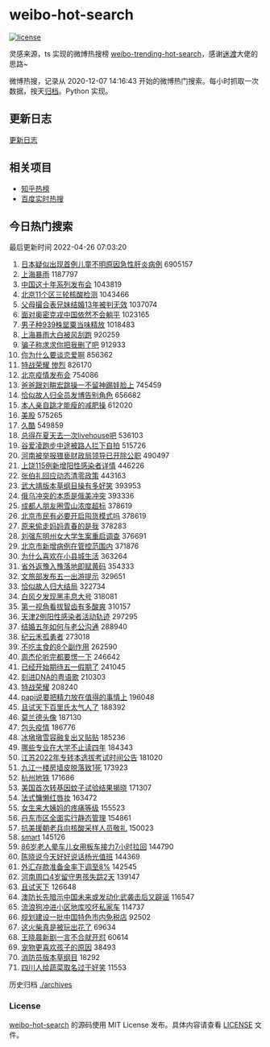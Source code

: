 # weibo-hot-search

[![license](https://img.shields.io/github/license/Arrackisarookie/weibo-hot-search)](https://github.com/Arrackisarookie/weibo-hot-search/blob/master/LICENSE)

灵感来源，ts 实现的微博热搜榜 [weibo-trending-hot-search](https://github.com/justjavac/weibo-trending-hot-search)，感谢[迷渡](https://github.com/justjavac)大佬的思路~

微博热搜，记录从 2020-12-07 14:16:43 开始的微博热门搜索。每小时抓取一次数据，按天[归档](./archives)。Python 实现。

## 更新日志
[更新日志](./UPDATE.md)

## 相关项目
+ [知乎热榜](https://github.com/Arrackisarookie/zhihu-top-search)
+ [百度实时热搜](https://github.com/Arrackisarookie/baidu-hot-search)

## 今日热门搜索

<!-- Rank Begin -->

最后更新时间 2022-04-26 07:03:20

1. [日本疑似出现首例儿童不明原因急性肝炎病例](https://s.weibo.com/weibo?q=%23%E6%97%A5%E6%9C%AC%E7%96%91%E4%BC%BC%E5%87%BA%E7%8E%B0%E9%A6%96%E4%BE%8B%E5%84%BF%E7%AB%A5%E4%B8%8D%E6%98%8E%E5%8E%9F%E5%9B%A0%E6%80%A5%E6%80%A7%E8%82%9D%E7%82%8E%E7%97%85%E4%BE%8B%23&Refer=top) 6905157
1. [上海暴雨](https://s.weibo.com/weibo?q=%23%E4%B8%8A%E6%B5%B7%E6%9A%B4%E9%9B%A8%23&Refer=top) 1187797
1. [中国这十年系列发布会](https://s.weibo.com/weibo?q=%23%E4%B8%AD%E5%9B%BD%E8%BF%99%E5%8D%81%E5%B9%B4%E7%B3%BB%E5%88%97%E5%8F%91%E5%B8%83%E4%BC%9A%23&Refer=top) 1043819
1. [北京11个区三轮核酸检测](https://s.weibo.com/weibo?q=%23%E5%8C%97%E4%BA%AC11%E4%B8%AA%E5%8C%BA%E4%B8%89%E8%BD%AE%E6%A0%B8%E9%85%B8%E6%A3%80%E6%B5%8B%23&Refer=top) 1043466
1. [父母撮合表兄妹结婚13年被判无效](https://s.weibo.com/weibo?q=%23%E7%88%B6%E6%AF%8D%E6%92%AE%E5%90%88%E8%A1%A8%E5%85%84%E5%A6%B9%E7%BB%93%E5%A9%9A13%E5%B9%B4%E8%A2%AB%E5%88%A4%E6%97%A0%E6%95%88%23&Refer=top) 1037074
1. [面对奥密克戎中国依然不会躺平](https://s.weibo.com/weibo?q=%23%E9%9D%A2%E5%AF%B9%E5%A5%A5%E5%AF%86%E5%85%8B%E6%88%8E%E4%B8%AD%E5%9B%BD%E4%BE%9D%E7%84%B6%E4%B8%8D%E4%BC%9A%E8%BA%BA%E5%B9%B3%23&Refer=top) 1023165
1. [男子种939株罂粟当味精放](https://s.weibo.com/weibo?q=%23%E7%94%B7%E5%AD%90%E7%A7%8D939%E6%A0%AA%E7%BD%82%E7%B2%9F%E5%BD%93%E5%91%B3%E7%B2%BE%E6%94%BE%23&Refer=top) 1018483
1. [上海暴雨大白被风刮跑](https://s.weibo.com/weibo?q=%23%E4%B8%8A%E6%B5%B7%E6%9A%B4%E9%9B%A8%E5%A4%A7%E7%99%BD%E8%A2%AB%E9%A3%8E%E5%88%AE%E8%B7%91%23&Refer=top) 920259
1. [骗子称求求你把我删了吧](https://s.weibo.com/weibo?q=%E9%AA%97%E5%AD%90%E7%A7%B0%E6%B1%82%E6%B1%82%E4%BD%A0%E6%8A%8A%E6%88%91%E5%88%A0%E4%BA%86%E5%90%A7&Refer=top) 912933
1. [你为什么要谈恋爱啊](https://s.weibo.com/weibo?q=%23%E4%BD%A0%E4%B8%BA%E4%BB%80%E4%B9%88%E8%A6%81%E8%B0%88%E6%81%8B%E7%88%B1%E5%95%8A%23&Refer=top) 856362
1. [特战荣耀 惨烈](https://s.weibo.com/weibo?q=%E7%89%B9%E6%88%98%E8%8D%A3%E8%80%80%20%E6%83%A8%E7%83%88&Refer=top) 826170
1. [北京疫情发布会](https://s.weibo.com/weibo?q=%23%E5%8C%97%E4%BA%AC%E7%96%AB%E6%83%85%E5%8F%91%E5%B8%83%E4%BC%9A%23&Refer=top) 754086
1. [爸爸跟刘畊宏跳操一不留神踢娃脸上](https://s.weibo.com/weibo?q=%23%E7%88%B8%E7%88%B8%E8%B7%9F%E5%88%98%E7%95%8A%E5%AE%8F%E8%B7%B3%E6%93%8D%E4%B8%80%E4%B8%8D%E7%95%99%E7%A5%9E%E8%B8%A2%E5%A8%83%E8%84%B8%E4%B8%8A%23&Refer=top) 745459
1. [恰似故人归全员发博告别角色](https://s.weibo.com/weibo?q=%23%E6%81%B0%E4%BC%BC%E6%95%85%E4%BA%BA%E5%BD%92%E5%85%A8%E5%91%98%E5%8F%91%E5%8D%9A%E5%91%8A%E5%88%AB%E8%A7%92%E8%89%B2%23&Refer=top) 656682
1. [本人亲自跳才能瘦的减肥操](https://s.weibo.com/weibo?q=%23%E6%9C%AC%E4%BA%BA%E4%BA%B2%E8%87%AA%E8%B7%B3%E6%89%8D%E8%83%BD%E7%98%A6%E7%9A%84%E5%87%8F%E8%82%A5%E6%93%8D%23&Refer=top) 612020
1. [美股](https://s.weibo.com/weibo?q=%E7%BE%8E%E8%82%A1&Refer=top) 575265
1. [久酷](https://s.weibo.com/weibo?q=%E4%B9%85%E9%85%B7&Refer=top) 549859
1. [总得在夏天去一次livehouse吧](https://s.weibo.com/weibo?q=%23%E6%80%BB%E5%BE%97%E5%9C%A8%E5%A4%8F%E5%A4%A9%E5%8E%BB%E4%B8%80%E6%AC%A1livehouse%E5%90%A7%23&Refer=top) 536103
1. [谷爱凌跑步中途被路人拦下自拍](https://s.weibo.com/weibo?q=%23%E8%B0%B7%E7%88%B1%E5%87%8C%E8%B7%91%E6%AD%A5%E4%B8%AD%E9%80%94%E8%A2%AB%E8%B7%AF%E4%BA%BA%E6%8B%A6%E4%B8%8B%E8%87%AA%E6%8B%8D%23&Refer=top) 515726
1. [河南被举报猥亵财政局领导已开除公职](https://s.weibo.com/weibo?q=%23%E6%B2%B3%E5%8D%97%E8%A2%AB%E4%B8%BE%E6%8A%A5%E7%8C%A5%E4%BA%B5%E8%B4%A2%E6%94%BF%E5%B1%80%E9%A2%86%E5%AF%BC%E5%B7%B2%E5%BC%80%E9%99%A4%E5%85%AC%E8%81%8C%23&Refer=top) 490497
1. [上饶115例新增阳性感染者详情](https://s.weibo.com/weibo?q=%23%E4%B8%8A%E9%A5%B6115%E4%BE%8B%E6%96%B0%E5%A2%9E%E9%98%B3%E6%80%A7%E6%84%9F%E6%9F%93%E8%80%85%E8%AF%A6%E6%83%85%23&Refer=top) 446226
1. [张伯礼回应动态清零政策](https://s.weibo.com/weibo?q=%23%E5%BC%A0%E4%BC%AF%E7%A4%BC%E5%9B%9E%E5%BA%94%E5%8A%A8%E6%80%81%E6%B8%85%E9%9B%B6%E6%94%BF%E7%AD%96%23&Refer=top) 443163
1. [武大靖版本草纲目操有多好笑](https://s.weibo.com/weibo?q=%23%E6%AD%A6%E5%A4%A7%E9%9D%96%E7%89%88%E6%9C%AC%E8%8D%89%E7%BA%B2%E7%9B%AE%E6%93%8D%E6%9C%89%E5%A4%9A%E5%A5%BD%E7%AC%91%23&Refer=top) 393953
1. [俄乌冲突的本质是俄美冲突](https://s.weibo.com/weibo?q=%23%E4%BF%84%E4%B9%8C%E5%86%B2%E7%AA%81%E7%9A%84%E6%9C%AC%E8%B4%A8%E6%98%AF%E4%BF%84%E7%BE%8E%E5%86%B2%E7%AA%81%23&Refer=top) 393336
1. [成都人朋友圈雪山浓度超标](https://s.weibo.com/weibo?q=%23%E6%88%90%E9%83%BD%E4%BA%BA%E6%9C%8B%E5%8F%8B%E5%9C%88%E9%9B%AA%E5%B1%B1%E6%B5%93%E5%BA%A6%E8%B6%85%E6%A0%87%23&Refer=top) 378619
1. [北京市民有必要开启囤货模式吗](https://s.weibo.com/weibo?q=%23%E5%8C%97%E4%BA%AC%E5%B8%82%E6%B0%91%E6%9C%89%E5%BF%85%E8%A6%81%E5%BC%80%E5%90%AF%E5%9B%A4%E8%B4%A7%E6%A8%A1%E5%BC%8F%E5%90%97%23&Refer=top) 378619
1. [原来偷走妈妈青春的是我](https://s.weibo.com/weibo?q=%23%E5%8E%9F%E6%9D%A5%E5%81%B7%E8%B5%B0%E5%A6%88%E5%A6%88%E9%9D%92%E6%98%A5%E7%9A%84%E6%98%AF%E6%88%91%23&Refer=top) 378283
1. [刘强东明州女大学生案重启调查](https://s.weibo.com/weibo?q=%23%E5%88%98%E5%BC%BA%E4%B8%9C%E6%98%8E%E5%B7%9E%E5%A5%B3%E5%A4%A7%E5%AD%A6%E7%94%9F%E6%A1%88%E9%87%8D%E5%90%AF%E8%B0%83%E6%9F%A5%23&Refer=top) 376691
1. [北京市新增病例在管控范围内](https://s.weibo.com/weibo?q=%23%E5%8C%97%E4%BA%AC%E5%B8%82%E6%96%B0%E5%A2%9E%E7%97%85%E4%BE%8B%E5%9C%A8%E7%AE%A1%E6%8E%A7%E8%8C%83%E5%9B%B4%E5%86%85%23&Refer=top) 371876
1. [为什么喜欢在小县城生活](https://s.weibo.com/weibo?q=%23%E4%B8%BA%E4%BB%80%E4%B9%88%E5%96%9C%E6%AC%A2%E5%9C%A8%E5%B0%8F%E5%8E%BF%E5%9F%8E%E7%94%9F%E6%B4%BB%23&Refer=top) 363264
1. [省外返豫入豫落地即赋黄码](https://s.weibo.com/weibo?q=%23%E7%9C%81%E5%A4%96%E8%BF%94%E8%B1%AB%E5%85%A5%E8%B1%AB%E8%90%BD%E5%9C%B0%E5%8D%B3%E8%B5%8B%E9%BB%84%E7%A0%81%23&Refer=top) 354333
1. [文旅部发布五一出游提示](https://s.weibo.com/weibo?q=%23%E6%96%87%E6%97%85%E9%83%A8%E5%8F%91%E5%B8%83%E4%BA%94%E4%B8%80%E5%87%BA%E6%B8%B8%E6%8F%90%E7%A4%BA%23&Refer=top) 329651
1. [恰似故人归大结局](https://s.weibo.com/weibo?q=%23%E6%81%B0%E4%BC%BC%E6%95%85%E4%BA%BA%E5%BD%92%E5%A4%A7%E7%BB%93%E5%B1%80%23&Refer=top) 322734
1. [白风夕发现黑丰息大号](https://s.weibo.com/weibo?q=%23%E7%99%BD%E9%A3%8E%E5%A4%95%E5%8F%91%E7%8E%B0%E9%BB%91%E4%B8%B0%E6%81%AF%E5%A4%A7%E5%8F%B7%23&Refer=top) 318081
1. [第一视角看拔智齿有多酸爽](https://s.weibo.com/weibo?q=%23%E7%AC%AC%E4%B8%80%E8%A7%86%E8%A7%92%E7%9C%8B%E6%8B%94%E6%99%BA%E9%BD%BF%E6%9C%89%E5%A4%9A%E9%85%B8%E7%88%BD%23&Refer=top) 310157
1. [天津2例阳性感染者活动轨迹](https://s.weibo.com/weibo?q=%23%E5%A4%A9%E6%B4%A52%E4%BE%8B%E9%98%B3%E6%80%A7%E6%84%9F%E6%9F%93%E8%80%85%E6%B4%BB%E5%8A%A8%E8%BD%A8%E8%BF%B9%23&Refer=top) 297295
1. [结婚五年如何与老公沟通](https://s.weibo.com/weibo?q=%23%E7%BB%93%E5%A9%9A%E4%BA%94%E5%B9%B4%E5%A6%82%E4%BD%95%E4%B8%8E%E8%80%81%E5%85%AC%E6%B2%9F%E9%80%9A%23&Refer=top) 288940
1. [纪云禾孤勇者](https://s.weibo.com/weibo?q=%23%E7%BA%AA%E4%BA%91%E7%A6%BE%E5%AD%A4%E5%8B%87%E8%80%85%23&Refer=top) 273018
1. [不吃主食的8个副作用](https://s.weibo.com/weibo?q=%23%E4%B8%8D%E5%90%83%E4%B8%BB%E9%A3%9F%E7%9A%848%E4%B8%AA%E5%89%AF%E4%BD%9C%E7%94%A8%23&Refer=top) 262590
1. [周杰伦听完都要愣一下](https://s.weibo.com/weibo?q=%23%E5%91%A8%E6%9D%B0%E4%BC%A6%E5%90%AC%E5%AE%8C%E9%83%BD%E8%A6%81%E6%84%A3%E4%B8%80%E4%B8%8B%23&Refer=top) 246642
1. [已经开始期待五一假期了](https://s.weibo.com/weibo?q=%23%E5%B7%B2%E7%BB%8F%E5%BC%80%E5%A7%8B%E6%9C%9F%E5%BE%85%E4%BA%94%E4%B8%80%E5%81%87%E6%9C%9F%E4%BA%86%23&Refer=top) 241045
1. [刻进DNA的粤语歌](https://s.weibo.com/weibo?q=%23%E5%88%BB%E8%BF%9BDNA%E7%9A%84%E7%B2%A4%E8%AF%AD%E6%AD%8C%23&Refer=top) 210303
1. [特战荣耀](https://s.weibo.com/weibo?q=%23%E7%89%B9%E6%88%98%E8%8D%A3%E8%80%80%23&Refer=top) 208240
1. [papi说要把精力放在值得的事情上](https://s.weibo.com/weibo?q=%23papi%E8%AF%B4%E8%A6%81%E6%8A%8A%E7%B2%BE%E5%8A%9B%E6%94%BE%E5%9C%A8%E5%80%BC%E5%BE%97%E7%9A%84%E4%BA%8B%E6%83%85%E4%B8%8A%23&Refer=top) 196048
1. [且试天下百里氏太气人了](https://s.weibo.com/weibo?q=%23%E4%B8%94%E8%AF%95%E5%A4%A9%E4%B8%8B%E7%99%BE%E9%87%8C%E6%B0%8F%E5%A4%AA%E6%B0%94%E4%BA%BA%E4%BA%86%23&Refer=top) 188392
1. [莫兰德头像](https://s.weibo.com/weibo?q=%23%E8%8E%AB%E5%85%B0%E5%BE%B7%E5%A4%B4%E5%83%8F%23&Refer=top) 187130
1. [包头疫情](https://s.weibo.com/weibo?q=%23%E5%8C%85%E5%A4%B4%E7%96%AB%E6%83%85%23&Refer=top) 186776
1. [冰墩墩雪容融复出又贴贴](https://s.weibo.com/weibo?q=%23%E5%86%B0%E5%A2%A9%E5%A2%A9%E9%9B%AA%E5%AE%B9%E8%9E%8D%E5%A4%8D%E5%87%BA%E5%8F%88%E8%B4%B4%E8%B4%B4%23&Refer=top) 185236
1. [哪些专业在大学不止读四年](https://s.weibo.com/weibo?q=%23%E5%93%AA%E4%BA%9B%E4%B8%93%E4%B8%9A%E5%9C%A8%E5%A4%A7%E5%AD%A6%E4%B8%8D%E6%AD%A2%E8%AF%BB%E5%9B%9B%E5%B9%B4%23&Refer=top) 184343
1. [江苏2022年专转本选拔考试时间公告](https://s.weibo.com/weibo?q=%23%E6%B1%9F%E8%8B%8F2022%E5%B9%B4%E4%B8%93%E8%BD%AC%E6%9C%AC%E9%80%89%E6%8B%94%E8%80%83%E8%AF%95%E6%97%B6%E9%97%B4%E5%85%AC%E5%91%8A%23&Refer=top) 181020
1. [九江一楼房墙皮脱落致1死](https://s.weibo.com/weibo?q=%23%E4%B9%9D%E6%B1%9F%E4%B8%80%E6%A5%BC%E6%88%BF%E5%A2%99%E7%9A%AE%E8%84%B1%E8%90%BD%E8%87%B41%E6%AD%BB%23&Refer=top) 173923
1. [杭州地铁](https://s.weibo.com/weibo?q=%E6%9D%AD%E5%B7%9E%E5%9C%B0%E9%93%81&Refer=top) 171686
1. [美国首次转基因蚊子试验结果揭晓](https://s.weibo.com/weibo?q=%23%E7%BE%8E%E5%9B%BD%E9%A6%96%E6%AC%A1%E8%BD%AC%E5%9F%BA%E5%9B%A0%E8%9A%8A%E5%AD%90%E8%AF%95%E9%AA%8C%E7%BB%93%E6%9E%9C%E6%8F%AD%E6%99%93%23&Refer=top) 171307
1. [法式慵懒红唇妆](https://s.weibo.com/weibo?q=%23%E6%B3%95%E5%BC%8F%E6%85%B5%E6%87%92%E7%BA%A2%E5%94%87%E5%A6%86%23&Refer=top) 163472
1. [女生来大姨妈的疼痛等级](https://s.weibo.com/weibo?q=%23%E5%A5%B3%E7%94%9F%E6%9D%A5%E5%A4%A7%E5%A7%A8%E5%A6%88%E7%9A%84%E7%96%BC%E7%97%9B%E7%AD%89%E7%BA%A7%23&Refer=top) 155523
1. [丹东市区全面实行静态管理](https://s.weibo.com/weibo?q=%23%E4%B8%B9%E4%B8%9C%E5%B8%82%E5%8C%BA%E5%85%A8%E9%9D%A2%E5%AE%9E%E8%A1%8C%E9%9D%99%E6%80%81%E7%AE%A1%E7%90%86%23&Refer=top) 154861
1. [抗美援朝老兵向核酸采样人员敬礼](https://s.weibo.com/weibo?q=%23%E6%8A%97%E7%BE%8E%E6%8F%B4%E6%9C%9D%E8%80%81%E5%85%B5%E5%90%91%E6%A0%B8%E9%85%B8%E9%87%87%E6%A0%B7%E4%BA%BA%E5%91%98%E6%95%AC%E7%A4%BC%23&Refer=top) 150023
1. [smart](https://s.weibo.com/weibo?q=smart&Refer=top) 145126
1. [86岁老人晕车儿女用板车接力7小时拉回](https://s.weibo.com/weibo?q=%2386%E5%B2%81%E8%80%81%E4%BA%BA%E6%99%95%E8%BD%A6%E5%84%BF%E5%A5%B3%E7%94%A8%E6%9D%BF%E8%BD%A6%E6%8E%A5%E5%8A%9B7%E5%B0%8F%E6%97%B6%E6%8B%89%E5%9B%9E%23&Refer=top) 144790
1. [陈晓说今天好好说话杨光值班](https://s.weibo.com/weibo?q=%23%E9%99%88%E6%99%93%E8%AF%B4%E4%BB%8A%E5%A4%A9%E5%A5%BD%E5%A5%BD%E8%AF%B4%E8%AF%9D%E6%9D%A8%E5%85%89%E5%80%BC%E7%8F%AD%23&Refer=top) 144369
1. [外汇存款准备金率下调至8%](https://s.weibo.com/weibo?q=%23%E5%A4%96%E6%B1%87%E5%AD%98%E6%AC%BE%E5%87%86%E5%A4%87%E9%87%91%E7%8E%87%E4%B8%8B%E8%B0%83%E8%87%B38%25%23&Refer=top) 142545
1. [河南周口4岁留守男孩失踪2天](https://s.weibo.com/weibo?q=%23%E6%B2%B3%E5%8D%97%E5%91%A8%E5%8F%A34%E5%B2%81%E7%95%99%E5%AE%88%E7%94%B7%E5%AD%A9%E5%A4%B1%E8%B8%AA2%E5%A4%A9%23&Refer=top) 139147
1. [且试天下](https://s.weibo.com/weibo?q=%23%E4%B8%94%E8%AF%95%E5%A4%A9%E4%B8%8B%23&Refer=top) 126648
1. [澳防长先暗示中国未来或发动化武袭击后又辟谣](https://s.weibo.com/weibo?q=%23%E6%BE%B3%E9%98%B2%E9%95%BF%E5%85%88%E6%9A%97%E7%A4%BA%E4%B8%AD%E5%9B%BD%E6%9C%AA%E6%9D%A5%E6%88%96%E5%8F%91%E5%8A%A8%E5%8C%96%E6%AD%A6%E8%A2%AD%E5%87%BB%E5%90%8E%E5%8F%88%E8%BE%9F%E8%B0%A3%23&Refer=top) 116547
1. [流浪狗冲进小区地库咬坏私家车](https://s.weibo.com/weibo?q=%23%E6%B5%81%E6%B5%AA%E7%8B%97%E5%86%B2%E8%BF%9B%E5%B0%8F%E5%8C%BA%E5%9C%B0%E5%BA%93%E5%92%AC%E5%9D%8F%E7%A7%81%E5%AE%B6%E8%BD%A6%23&Refer=top) 114737
1. [规划建设一批中国特色市内免税店](https://s.weibo.com/weibo?q=%23%E8%A7%84%E5%88%92%E5%BB%BA%E8%AE%BE%E4%B8%80%E6%89%B9%E4%B8%AD%E5%9B%BD%E7%89%B9%E8%89%B2%E5%B8%82%E5%86%85%E5%85%8D%E7%A8%8E%E5%BA%97%23&Refer=top) 92502
1. [这火柴真是被玩出花了](https://s.weibo.com/weibo?q=%23%E8%BF%99%E7%81%AB%E6%9F%B4%E7%9C%9F%E6%98%AF%E8%A2%AB%E7%8E%A9%E5%87%BA%E8%8A%B1%E4%BA%86%23&Refer=top) 69634
1. [王晓晨新剧一言不合就开怼](https://s.weibo.com/weibo?q=%23%E7%8E%8B%E6%99%93%E6%99%A8%E6%96%B0%E5%89%A7%E4%B8%80%E8%A8%80%E4%B8%8D%E5%90%88%E5%B0%B1%E5%BC%80%E6%80%BC%23&Refer=top) 60614
1. [宠物更喜欢孩子的原因](https://s.weibo.com/weibo?q=%23%E5%AE%A0%E7%89%A9%E6%9B%B4%E5%96%9C%E6%AC%A2%E5%AD%A9%E5%AD%90%E7%9A%84%E5%8E%9F%E5%9B%A0%23&Refer=top) 38493
1. [消防员版本草纲目](https://s.weibo.com/weibo?q=%23%E6%B6%88%E9%98%B2%E5%91%98%E7%89%88%E6%9C%AC%E8%8D%89%E7%BA%B2%E7%9B%AE%23&Refer=top) 18292
1. [四川人给蔬菜取名过于好笑](https://s.weibo.com/weibo?q=%23%E5%9B%9B%E5%B7%9D%E4%BA%BA%E7%BB%99%E8%94%AC%E8%8F%9C%E5%8F%96%E5%90%8D%E8%BF%87%E4%BA%8E%E5%A5%BD%E7%AC%91%23&Refer=top) 11553
<!-- Rank End -->

历史归档 [./archives](./archives)

### License

[weibo-hot-search](https://github.com/Arrackisarookie/weibo-hot-search) 的源码使用 MIT License 发布。具体内容请查看 [LICENSE](./LICENSE) 文件。

